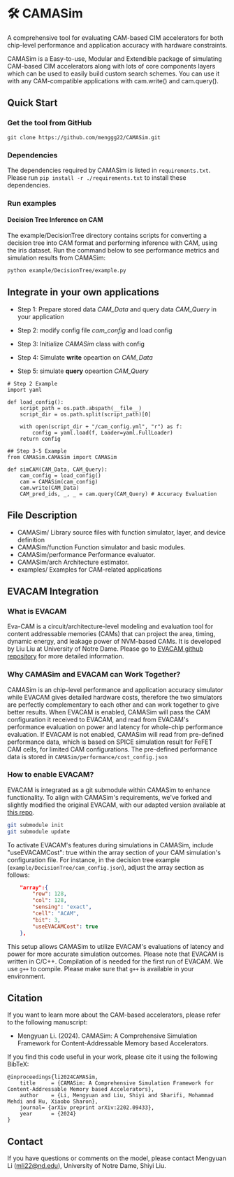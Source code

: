 # 🛠️ CAMASim
A comprehensive tool for evaluating CAM-based CIM accelerators for both chip-level performance and application accuracy with hardware constraints.

CAMASim is a Easy-to-use, Modular and Extendible package of simulating CAM-based CIM accelerators along with lots of core components layers which can be used to easily build custom search schemes. You can use it with any CAM-compatible applications with cam.write() and cam.query().

## Quick Start
### Get the tool from GitHub
```
git clone https://github.com/menggg22/CAMASim.git
```
### Dependencies
The dependencies required by CAMASim is listed in `requirements.txt`. Please run `pip install -r ./requirements.txt` to install these dependencies.

### Run examples
#### Decision Tree Inference on CAM
The example/DecisionTree directory contains scripts for converting a decision tree into CAM format and performing inference with CAM, using the iris dataset. Run the command below to see performance metrics and simulation results from CAMASim:
```sh
python example/DecisionTree/example.py
```

## Integrate in your own applications

- Step 1: Prepare stored data *CAM_Data* and query data *CAM_Query* in your application

- Step 2: modify config file *cam_config* and load config
- Step 3: Initialize *CAMASim* class with config
- Step 4: Simulate **write** opeartion on *CAM_Data* 
- Step 5: simulate **query** opeartion *CAM_Query* 

```
# Step 2 Example
import yaml

def load_config():
    script_path = os.path.abspath(__file__)
    script_dir = os.path.split(script_path)[0]

    with open(script_dir + "/cam_config.yml", "r") as f:
        config = yaml.load(f, Loader=yaml.FullLoader)
    return config

## Step 3-5 Example
from CAMASim.CAMASim import CAMASim

def simCAM(CAM_Data, CAM_Query):
    cam_config = load_config()
    cam = CAMASim(cam_config)
    cam.write(CAM_Data)
    CAM_pred_ids, _, _ = cam.query(CAM_Query) # Accuracy Evaluation
```

## File Description
- CAMASim/ 	Library source files with function simulator, layer, and device definition
- CAMASim/function	Function simulator and basic modules.
- CAMASim/performance	Performance evaluator.
- CAMASim/arch	Architecture estimator.
- examples/	Examples for CAM-related applications

## EVACAM Integration
### What is EVACAM
Eva-CAM is a circuit/architecture-level modeling and evaluation tool for content addressable memories (CAMs) that can project the area, timing, dynamic energy, and leakage power of NVM-based CAMs. It is developed by Liu Liu at University of Notre Dame. Please go to [EVACAM github repository](https://github.com/eva-cam/EvaCAM) for more detailed information.

### Why CAMASim and EVACAM can Work Together?
CAMASim is an chip-level performance and application accuracy simulator while EVACAM gives detailed hardware costs, therefore the two simulators are perfectly  complementary to each other and can work together to give better results. When EVACAM is enabled, CAMASim will pass the CAM configuration it received to EVACAM, and read from EVACAM's performance evaluation on power and latency for whole-chip performance evaluation. If EVACAM is not enabled, CAMASim will read from pre-defined performance data, which is based on SPICE simulation result for FeFET CAM cells, for limited CAM configurations. The pre-defined performance data is stored in `CAMASim/performance/cost_config.json`

### How to enable EVACAM?
EVACAM is integrated as a git submodule within CAMASim to enhance functionality. To align with CAMASim's requirements, we've forked and slightly modified the original EVACAM, with our adapted version available at [this repo](https://github.com/Andyliu92/EvaCAM-for-CAMASim).

```sh
git submodule init
git submodule update
```

To activate EVACAM's features during simulations in CAMASim, include "useEVACAMCost": true within the array section of your CAM simulation's configuration file. For instance, in the decision tree example (`example/DecisionTree/cam_config.json`), adjust the array section as follows:

```json
    "array":{
        "row": 128,
        "col": 128,
        "sensing": "exact",
        "cell": "ACAM",
        "bit": 3,
        "useEVACAMCost": true
    },
```
This setup allows CAMASim to utilize EVACAM's evaluations of latency and power for more accurate simulation outcomes. Please note that EVACAM is written in C/C++. Compilation of is needed for the first run of EVACAM. We use `g++` to compile. Please make sure that `g++` is available in your environment.

## Citation
If you want to learn more about the CAM-based accelerators, please refer to the following manuscript:

- Mengyuan Li. (2024). CAMASim: A Comprehensive Simulation Framework for Content-Addressable Memory based Accelerators.

If you find this code useful in your work, please cite it using the following BibTeX:

```
@inproceedings{li2024CAMASim,
    title     = {CAMASim: A Comprehensive Simulation Framework for Content-Addressable Memory based Accelerators},
    author    = {Li, Mengyuan and Liu, Shiyi and Sharifi, Mohammad Mehdi and Hu, Xiaobo Sharon},
    journal= {arXiv preprint arXiv:2202.09433},
    year      = {2024}
}
```

## Contact
If you have questions or comments on the model, please contact
Mengyuan Li (mli22@nd.edu), University of Notre Dame, Shiyi Liu.